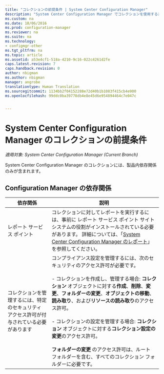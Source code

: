 ```yaml
---
title: "コレクションの前提条件 | System Center Configuration Manager"
description: "System Center Configuration Manager でコレクションを使用するための前提条件について説明します。"
ms.custom: na
ms.date: 10/06/2016
ms.prod: configuration-manager
ms.reviewer: na
ms.suite: na
ms.technology:
- configmgr-other
ms.tgt_pltfrm: na
ms.topic: article
ms.assetid: a53e4cf1-518a-4210-9c16-022c4261d2fe
caps.latest.revision: 7
caps.handback.revision: 0
author: nbigman
ms.author: nbigman
manager: angrobe
translationtype: Human Translation
ms.sourcegitcommit: 1134bb2f04152288e72d40b1b1083f415cb4e900
ms.openlocfilehash: 99ddc0ba39778db4e8e45d6e954894464c7e047c


---
```

# <a name="prerequisites-for-collections-in-system-center-configuration-manager"></a>System Center Configuration Manager のコレクションの前提条件

*適用対象: System Center Configuration Manager (Current Branch)*

System Center Configuration Manager のコレクションには、製品内依存関係のみが含まれます。  

## <a name="configuration-manager-dependencies"></a>Configuration Manager の依存関係  

|依存関係|説明|  
|----------------|----------------------|  
|レポート サービス ポイント|コレクションに対してレポートを実行するには、事前に レポート サービス ポイント サイト システムの役割がインストールされている必要があります。 詳細については、「[System Center Configuration Manager のレポート](../../../../core/servers/manage/reporting.md)」を参照してください。|  
|コレクションを管理するには、特定のセキュリティ アクセス許可が付与されている必要があります|コンプライアンス設定を管理するには、次のセキュリティのアクセス許可が必要です。<br /><br /> - コレクションを作成し、管理する場合: **コレクション** オブジェクトに対する**作成**、**削除**、**変更**、**フォルダーの変更**、**オブジェクトの移動**、**読み取り**、および**リソースの読み取り**のアクセス許可。<br /><br /> - コレクションの設定を管理する場合: **コレクション** オブジェクトに対する**コレクション設定の変更**のアクセス許可。<br /><br /> **フォルダーの変更** のアクセス許可は、ルート フォルダーを含む、すべてのコレクション フォルダーに必要です。|  



<!--HONumber=Nov16_HO1-->


